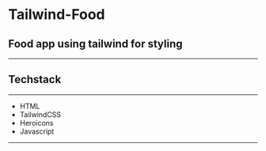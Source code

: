 # Tailwind-Food

## **Food app using tailwind for styling**

---

## Techstack

---

- HTML
- TailwindCSS
- Heroicons
- Javascript

---
